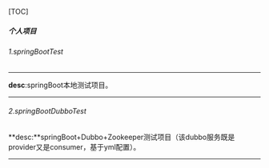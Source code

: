 [TOC]

##### 个人项目

###### 1.springBootTest

***

**desc**:springBoot本地测试项目。

***

###### 2.springBootDubboTest

**desc:**springBoot+Dubbo+Zookeeper测试项目（该dubbo服务既是provider又是consumer，基于yml配置）。

***



